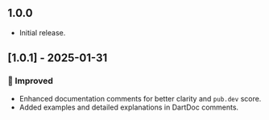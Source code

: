 ## 1.0.0

* Initial release.

## [1.0.1] - 2025-01-31
### 🔄 Improved
- Enhanced documentation comments for better clarity and `pub.dev` score.
- Added examples and detailed explanations in DartDoc comments.
